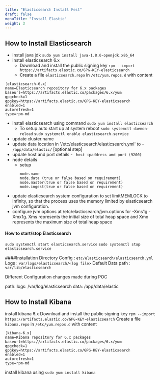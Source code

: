```yaml
---
title: "Elasticsearch Install Fest"
draft: false
menuTitle: "Install Elastic"
weight: 3
---
```


## How to Install Elasticsearch
- install java jdk
  ` sudo yum install java-1.8.0-openjdk.x86_64 `
- install elasticsearch 6.x
  - Download and install the public signing key
    `rpm --import https://artifacts.elastic.co/GPG-KEY-elasticsearch`
  - Create a file `elasticsearch.repo` in `/etc/yum.repos.d` with content
```
[elasticsearch-6.x] 
name=Elasticsearch repository for 6.x packages
baseurl=https://artifacts.elastic.co/packages/6.x/yum
gpgcheck=1
gpgkey=https://artifacts.elastic.co/GPG-KEY-elasticsearch
enabled=1
autorefresh=1
type=rpm-md
```
 - install elasticsearch using command 
    `sudo yum install elasticsearch`
   - To setup auto start up at system reboot
      `sudo systemctl daemon-reload`
      `sudo systemctl enable elasticsearch.service`
  - update cluster.name
  - update data location in '/etc/elasticsearch/elasticsearch.yml'  to - ` /app/data/elastic/` [optional step]
  - update host and port details - ` host ipaddress and port (9200)`
  - node details
    - setup
      ```
      node.name
      node.data (true or false based on requirement)
      node.master(true or false based on requirement)
      node.ingest(true or false based on requirement)
      ```
  - update elasticsearch system configuration to set limitMEMLOCK to infinity, so that the process uses the memory limited by elasticsearch jvm configuration. 
  - configure jvm options at /etc/elasticsearch/jvm.options for -Xms1g -Xmx1g. Xms represents the initial size of total heap space and Xmx represents the maximum size of total heap space

#### How to start/stop Elasticsearch
  `sudo systemctl start elasticsearch.service`
  `sudo systemctl stop elasticsearch.service`

####Installation Directory
Config : `etc/elasticsearch/elasticsearch.yml`
Logs : `var/logs/elasticsearch/<log file>`
Default Data path : `var/lib/elasticsearch`

Different Configuration changes made during POC

path:
 logs: /var/log/elasticsearch
 data: /app/data/elastic


## How to Install Kibana
install kibana 6.x
Download and install the public signing key
`rpm --import https://artifacts.elastic.co/GPG-KEY-elasticsearch`
Create a file `kibana.repo` in `/etc/yum.repos.d` with content
```
[kibana-6.x]
name=Kibana repository for 6.x packages
baseurl=https://artifacts.elastic.co/packages/6.x/yum
gpgcheck=1
gpgkey=https://artifacts.elastic.co/GPG-KEY-elasticsearch
enabled=1
autorefresh=1
type=rpm-md
```
install kibana using `sudo yum install kibana`



